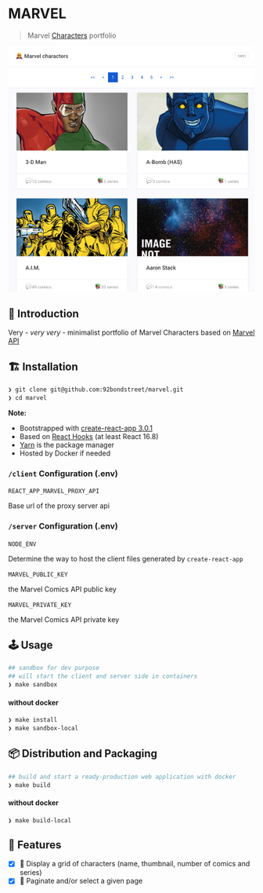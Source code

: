 # MARVEL

> Marvel [Characters](https://www.marvel.com/characters) portfolio

![Marvel portfolio](./web.png)

## 🐣 Introduction

Very - _very very_ - minimalist portfolio of Marvel Characters based on [Marvel API](https://developer.marvel.com/documentation/getting_started)

## 🏗️  Installation

```sh
❯ git clone git@github.com:92bondstreet/marvel.git
❯ cd marvel
```

**Note:**

* Bootstrapped with [create-react-app 3.0.1](https://github.com/facebook/create-react-app/blob/master/CHANGELOG.md)
* Based on [React Hooks](https://reactjs.org/docs/hooks-intro.html) (at least React 16.8)
* [Yarn](https://yarnpkg.com) is the package manager
* Hosted by Docker if needed

### `/client` Configuration (.env)

`REACT_APP_MARVEL_PROXY_API`

Base url of the proxy server api

### `/server` Configuration (.env)

`NODE_ENV`

Determine the way to host the client files generated by `create-react-app`

`MARVEL_PUBLIC_KEY`

the Marvel Comics API public key

`MARVEL_PRIVATE_KEY`

the Marvel Comics API private key

## 🕹️  Usage

```sh
## sandbox for dev purpose
## will start the client and server side in containers
❯ make sandbox
```

#### without docker

```sh
❯ make install
❯ make sandbox-local
```

## 📦 Distribution and Packaging

```sh
## build and start a ready-production web application with docker
❯ make build
```

#### without docker

```sh
❯ make build-local
```

## 📱 Features

- [X] 🦸 Display a grid of characters (name, thumbnail, number of comics and series)
- [X] 📄 Paginate and/or select a given page
